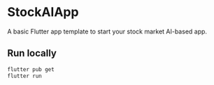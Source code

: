 # StockAIApp

A basic Flutter app template to start your stock market AI-based app.

## Run locally

```bash
flutter pub get
flutter run
```